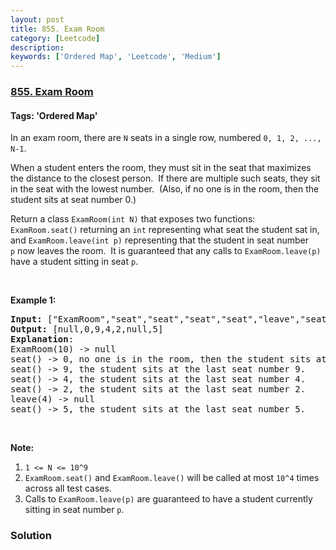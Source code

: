 ```yaml
---
layout: post
title: 855. Exam Room
category: [Leetcode]
description: 
keywords: ['Ordered Map', 'Leetcode', 'Medium']
---
```

### [855. Exam Room](https://leetcode.com/problems/exam-room)

#### Tags: 'Ordered Map'

<div class="content__u3I1 question-content__JfgR"><div><p>In an exam room, there are <code>N</code> seats in a single row, numbered <code>0, 1, 2, ..., N-1</code>.</p>
<p>When a student enters the room, they must sit in the seat that maximizes the distance to the closest person.  If there are multiple such seats, they sit in the seat with the lowest number.  (Also, if no one is in the room, then the student sits at seat number 0.)</p>
<p>Return a class <code>ExamRoom(int N)</code> that exposes two functions: <code>ExamRoom.seat()</code> returning an <code>int</code> representing what seat the student sat in, and <code>ExamRoom.leave(int p)</code> representing that the student in seat number <code>p</code> now leaves the room.  It is guaranteed that any calls to <code>ExamRoom.leave(p)</code> have a student sitting in seat <code>p</code>.</p>
<p> </p>
<p><strong>Example 1:</strong></p>
<pre><strong>Input: </strong><span id="example-input-1-1">["ExamRoom","seat","seat","seat","seat","leave","seat"]</span>, <span id="example-input-1-2">[[10],[],[],[],[],[4],[]]</span>
<strong>Output: </strong><span id="example-output-1">[null,0,9,4,2,null,5]</span>
<span><strong>Explanation</strong>:
ExamRoom(10) -&gt; null
seat() -&gt; 0, no one is in the room, then the student sits at seat number 0.
seat() -&gt; 9, the student sits at the last seat number 9.
seat() -&gt; 4, the student sits at the last seat number 4.
seat() -&gt; 2, the student sits at the last seat number 2.
leave(4) -&gt; null
seat() -&gt; 5, the student sits at the last seat number 5.</span>
</pre>
<p><span>​​​​​​​</span></p>
<p><strong>Note:</strong></p>
<ol>
<li><code>1 &lt;= N &lt;= 10^9</code></li>
<li><code>ExamRoom.seat()</code> and <code>ExamRoom.leave()</code> will be called at most <code>10^4</code> times across all test cases.</li>
<li>Calls to <code>ExamRoom.leave(p)</code> are guaranteed to have a student currently sitting in seat number <code>p</code>.</li>
</ol>
</div></div>

### Solution
